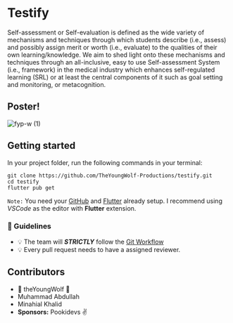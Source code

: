 # Testify

Self-assessment or Self-evaluation is defined as the wide variety of mechanisms and techniques through which students describe (i.e., assess) and possibly assign merit or worth (i.e., evaluate) to the qualities of their own learning/knowledge. 
We aim to shed light onto these mechanisms and techniques through an all-inclusive, easy to use Self-assessment System (i.e., framework) in the medical industry which enhances self-regulated learning (SRL) or at least the central components of it such as goal setting and monitoring, or metacognition. 


## Poster!
![fyp-w (1)](https://user-images.githubusercontent.com/68595463/150567109-712b122e-9e15-42c9-b5f9-0ab05ff6e9d0.png)

## Getting started 

In your project folder, run the following commands in your terminal:
```
git clone https://github.com/TheYoungWolf-Productions/testify.git
cd testify
flutter pub get
```
`Note:` You need your [GitHub](https://docs.github.com/en/get-started/quickstart/set-up-git) and [Flutter](https://docs.flutter.dev/get-started/install/windows) already setup. I recommend using *VSCode* as the editor with __Flutter__ extension.

### :loudspeaker: Guidelines
- :bulb: The team will ***STRICTLY*** follow the [Git Workflow](https://nvie.com/posts/a-successful-git-branching-model/)
- :bulb: Every pull request needs to have a assigned reviewer.

## Contributors

- :wolf: theYoungWolf :wolf:
- Muhammad Abdullah
- Minahial Khalid
- **Sponsors:** Pookidevs :v:
